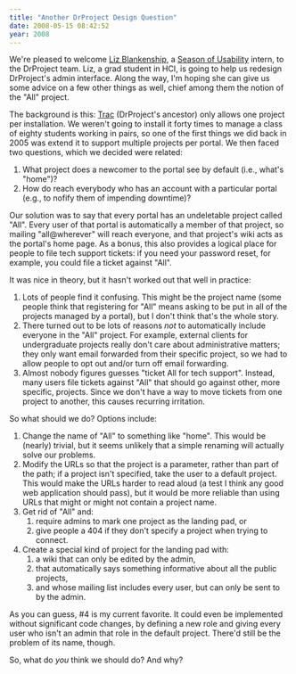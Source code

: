 ```yaml
---
title: "Another DrProject Design Question"
date: 2008-05-15 08:42:52
year: 2008
---
```

We're pleased to welcome <a href="http://www.lizblankenship.com/">Liz Blankenship</a>, a <a href="http://openusability.org/">Season of Usability</a> intern, to the DrProject team.  Liz, a grad student in HCI, is going to help us redesign DrProject's admin interface.  Along the way, I'm hoping she can give us some advice on a few other things as well, chief among them the notion of the "All" project.

The background is this: <a href="http://trac.edgewall.org">Trac</a> (DrProject's ancestor) only allows one project per installation.  We weren't going to install it forty times to manage a class of eighty students working in pairs, so one of the first things we did back in 2005 was extend it to support multiple projects per portal.  We then faced two questions, which we decided were related:
<ol>
	<li>What project does a newcomer to the portal see by default (i.e., what's "home")?</li>
	<li>How do reach everybody who has an account with a particular portal (e.g., to nofify them of impending downtime)?</li>
</ol>
Our solution was to say that every portal has an undeletable project called "All".  Every user of that portal is automatically a member of that project, so mailing "all@wherever" will reach everyone, and that project's wiki acts as the portal's home page.  As a bonus, this also provides a logical place for people to file tech support tickets: if you need your password reset, for example, you could file a ticket against "All".

It was nice in theory, but it hasn't worked out that well in practice:
<ol>
	<li>Lots of people find it confusing.  This might be the project name (some people think that registering for "All" means asking to be put in all of the projects managed by a portal), but I don't think that's the whole story.</li>
	<li>There turned out to be lots of reasons <em>not</em> to automatically include everyone in the "All" project.  For example, external clients for undergraduate projects really don't care about administrative matters; they only want email forwarded from their specific project, so we had to allow people to opt out and/or turn off email forwarding.</li>
	<li>Almost nobody figures guesses "ticket All for tech support".  Instead, many users file tickets against "All" that should go against other, more specific, projects.  Since we don't have a way to move tickets from one project to another, this causes recurring irritation.</li>
</ol>
So what should we do?  Options include:
<ol>
	<li>Change the name of "All" to something like "home".  This would be (nearly) trivial, but it seems unlikely that a simple renaming will actually solve our problems.</li>
	<li>Modify the URLs so that the project is a parameter, rather than part of the path; if a project isn't specified, take the user to a default project.  This would make the URLs harder to read aloud (a test I think any good web application should pass), but it would be more reliable than using URLs that might or might not contain a project name.</li>
	<li>Get rid of "All" and:
<ol>
	<li>require admins to mark one project as the landing pad, or</li>
	<li>give people a 404 if they don't specify a project when trying to connect.</li>
</ol>
</li>
	<li>Create a special kind of project for the landing pad with:
<ol>
	<li>a wiki that can only be edited by the admin,</li>
	<li>that automatically says something informative about all the public projects,</li>
	<li>and whose mailing list includes every user, but can only be sent to by the admin.</li>
</ol>
</li>
</ol>
As you can guess, #4 is my current favorite.  It could even be implemented without significant code changes, by defining a new role and giving every user who isn't an admin that role in the default project.  There'd still be the problem of its name, though.

So, what do <em>you</em> think we should do?  And why?
